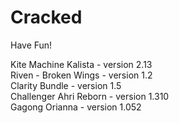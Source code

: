 # Cracked
Have Fun!

Kite Machine Kalista - version 2.13  
Riven - Broken Wings - version 1.2  
Clarity Bundle - version 1.5  
Challenger Ahri Reborn - version 1.310  
Gagong Orianna - version 1.052  
